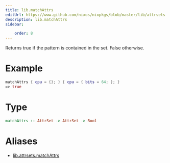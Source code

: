 ```yaml
---
title: lib.matchAttrs
editUrl: https://www.github.com/nixos/nixpkgs/blob/master/lib/attrsets.nix#L1092C5
description: lib.matchAttrs
sidebar:

    order: 8
---
```


Returns true if the pattern is contained in the set. False otherwise.

# Example

```nix
matchAttrs { cpu = {}; } { cpu = { bits = 64; }; }
=> true
```

# Type

```haskell
matchAttrs :: AttrSet -> AttrSet -> Bool
```


# Aliases

- [lib.attrsets.matchAttrs](./reference/lib/attrsets/lib-attrsets-matchAttrs)


